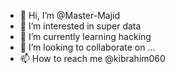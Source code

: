 - 👋 Hi, I’m @Master-Majid
- 👀 I’m interested in super data
- 🌱 I’m currently learning hacking
- 💞️ I’m looking to collaborate on ...
- 📫 How to reach me @kibrahim060 

<!--- 
master-majid is a ✨ special ✨ repository because its `README.md` (this file) appears on your GitHub profile.
You can click the Preview link to take a look at your changes.
--->

